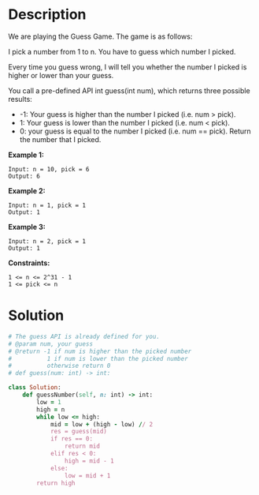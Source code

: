 # Description
We are playing the Guess Game. The game is as follows:

I pick a number from 1 to n. You have to guess which number I picked.

Every time you guess wrong, I will tell you whether the number I picked is higher or lower than your guess.

You call a pre-defined API int guess(int num), which returns three possible results:

+ -1: Your guess is higher than the number I picked (i.e. num > pick).
+ 1: Your guess is lower than the number I picked (i.e. num < pick).
+ 0: your guess is equal to the number I picked (i.e. num == pick).
Return the number that I picked.

**Example 1:**
```
Input: n = 10, pick = 6
Output: 6
```
**Example 2:**
```
Input: n = 1, pick = 1
Output: 1
```
**Example 3:**
```
Input: n = 2, pick = 1
Output: 1
```
**Constraints:**
```
1 <= n <= 2^31 - 1
1 <= pick <= n
```
# Solution
```ruby
# The guess API is already defined for you.
# @param num, your guess
# @return -1 if num is higher than the picked number
#          1 if num is lower than the picked number
#          otherwise return 0
# def guess(num: int) -> int:

class Solution:
    def guessNumber(self, n: int) -> int:
        low = 1
        high = n
        while low <= high:
            mid = low + (high - low) // 2
            res = guess(mid)
            if res == 0:
                return mid
            elif res < 0:
                high = mid - 1
            else:
                low = mid + 1
        return high
```
